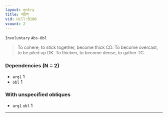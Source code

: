 ```yaml
---
layout: entry
title: འཁྲིག་
vid: Hill:0180
vcount: 2
---
```

`Involuntary` `Abs-Obl`
> To cohere; to stick together, become thick CD\.
 To become overcast, to be piled up DK\.
 To thicken, to become dense, to gather TC\.

### Dependencies (N = 2)
* `arg1` 1
* `obl` 1


### With unspecified obliques
* `arg1` `obl` 1

---

